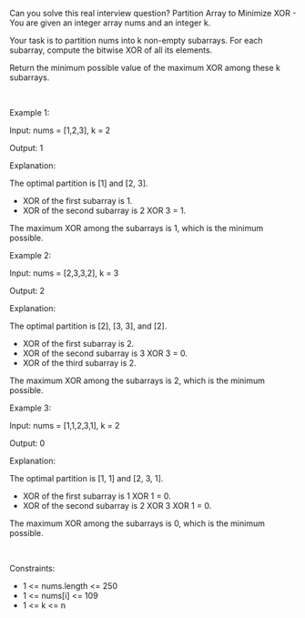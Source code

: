 Can you solve this real interview question? Partition Array to Minimize XOR - You are given an integer array nums and an integer k.

Your task is to partition nums into k non-empty subarrays. For each subarray, compute the bitwise XOR of all its elements.

Return the minimum possible value of the maximum XOR among these k subarrays.

 

Example 1:

Input: nums = [1,2,3], k = 2

Output: 1

Explanation:

The optimal partition is [1] and [2, 3].

 * XOR of the first subarray is 1.
 * XOR of the second subarray is 2 XOR 3 = 1.

The maximum XOR among the subarrays is 1, which is the minimum possible.

Example 2:

Input: nums = [2,3,3,2], k = 3

Output: 2

Explanation:

The optimal partition is [2], [3, 3], and [2].

 * XOR of the first subarray is 2.
 * XOR of the second subarray is 3 XOR 3 = 0.
 * XOR of the third subarray is 2.

The maximum XOR among the subarrays is 2, which is the minimum possible.

Example 3:

Input: nums = [1,1,2,3,1], k = 2

Output: 0

Explanation:

The optimal partition is [1, 1] and [2, 3, 1].

 * XOR of the first subarray is 1 XOR 1 = 0.
 * XOR of the second subarray is 2 XOR 3 XOR 1 = 0.

The maximum XOR among the subarrays is 0, which is the minimum possible.

 

Constraints:

 * 1 <= nums.length <= 250
 * 1 <= nums[i] <= 109
 * 1 <= k <= n